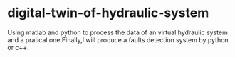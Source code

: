 # digital-twin-of-hydraulic-system
Using matlab and python to process the data of an virtual hydraulic system and a pratical one.Finally,I will produce a faults detection system by python or c++.
